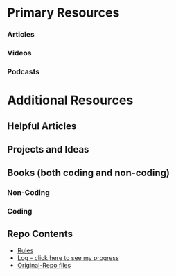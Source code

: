 # Primary Resources

<!-- [The #100DaysOfCode Official Site](http://100daysofcode.com/) -->

### Articles
<!-- 1. [Join the #100DaysOfCode](https://medium.freecodecamp.com/join-the-100daysofcode-556ddb4579e4) freeCodeCamp Medium
2. [Boot Up 2017 with the #100DaysOfCode Challenge](https://medium.freecodecamp.com/start-2017-with-the-100daysofcode-improved-and-updated-18ce604b237b) freeCodeCamp Medium 
3. [Resistance, Habit Change and the #100DaysOfCode Movement](https://studywebdevelopment.com/100-days-of-code.html) StudyWebDevelopment Blog -->

### Videos

### Podcasts

# Additional Resources

## Helpful Articles
<!-- 1. [Gentle Explanation of 'this keyword in JavaScript](http://rainsoft.io/gentle-explanation-of-this-in-javascript/) -->

## Projects and Ideas
<!-- 1. [FreeCodeCamp](https://www.freecodecamp.com)
2. [The Odin Project](http://www.theodinproject.com/) -->

<!-- ## Other resources -->
<!-- 1. [CodeNewbie - #100DaysOfCode Slack Channel](https://codenewbie.typeform.com/to/uwsWlZ) -->

## Books (both coding and non-coding)

### Non-Coding
<!-- 1. ["The War of Art" by Steven Pressfield](http://www.goodreads.com/book/show/1319.The_War_of_Art)
2. ["The Obstacle is the Way" by Ryan Holiday](http://www.goodreads.com/book/show/18668059-the-obstacle-is-the-way?ac=1&from_search=true)
3. ["Ego is the Enemy" by Ryan Holiday](http://www.goodreads.com/book/show/27036528-ego-is-the-enemy?from_search=true&search_version=service)
4. ["Meditations" by Marcus Aurelius](https://www.goodreads.com/book/show/662925.Meditations) -->

### Coding
<!-- 1. "Professional Node.js" by Teixeira
2. ["Eloquent Javascript" by Marijn Haverbeke](http://eloquentjavascript.net/) - available online (free) & as a paperback
3. "Mastering JavaScript" by Ved Antani -->

## Repo Contents
* [Rules](README.md)
* [Log - click here to see my progress](log.md)
* [Original-Repo files](original-repo)

